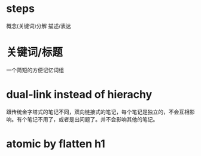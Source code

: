 # steps
概念(关键词)分解
描述/表达
# 关键词/标题
一个简短的方便记忆词组
# dual-link instead of hierachy
跟传统金字塔式的笔记不同，双向链接式的笔记，每个笔记是独立的，不会互相影响。有个笔记不用了，或者是出问题了。并不会影响其他的笔记。
# atomic by flatten h1

